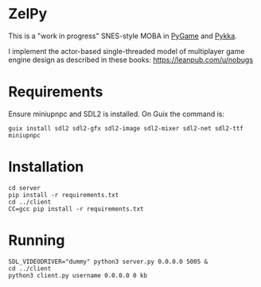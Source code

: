 # ZelPy

This is a "work in progress" SNES-style MOBA in [PyGame](https://www.pygame.org/) and [Pykka](https://www.pykka.org/en/latest/).

I implement the actor-based single-threaded model of multiplayer game engine design as described in these books: https://leanpub.com/u/nobugs

# Requirements

Ensure miniupnpc and SDL2 is installed. On Guix the command is:

```
guix install sdl2 sdl2-gfx sdl2-image sdl2-mixer sdl2-net sdl2-ttf miniupnpc
```

# Installation

```
cd server
pip install -r requirements.txt
cd ../client
CC=gcc pip install -r requirements.txt
```

# Running

```
SDL_VIDEODRIVER="dummy" python3 server.py 0.0.0.0 5005 &
cd ../client
python3 client.py username 0.0.0.0 0 kb
```

